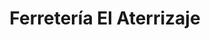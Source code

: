 ---
title: "Ferretería El Aterrizaje"
url: /ciudad-cortes/ferreteria-el-aterrizaje/
shop: Eisenwaren
---